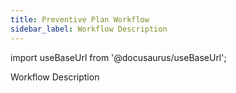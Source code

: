```yaml
---
title: Preventive Plan Workflow
sidebar_label: Workflow Description
---
```


import useBaseUrl from '@docusaurus/useBaseUrl';

<span className="hero__title">Workflow Description</span>

<!-- ## Context {#context} -->

<!-- ## Industry Vocabulary {#vocabulary} -->

<!-- ## Workflow Details {#details} -->